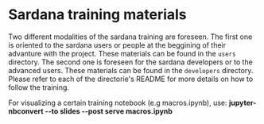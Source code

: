 # Sardana training materials

Two different modalities of the sardana training are foreseen. The first one
is oriented to the sardana users or people at the beggining of their
advanture with the project. These materials can be found in the `users`
directory. The second one is foreseen for the sardana developers or to the
advanced users. These materials can be found in the `developers` directory.
Please refer to each of the directorie's README for more details on how to
follow the training.


For visualizing a certain training notebook (e.g macros.ipynb), use:
**jupyter-nbconvert --to slides --post serve macros.ipynb**
